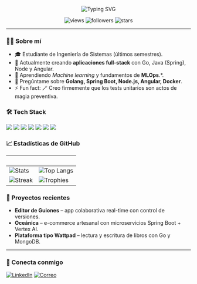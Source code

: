 <!-- Encabezado animado con un GIF o SVG -->
<p align="center">
  <img src="https://readme-typing-svg.herokuapp.com?font=Fira+Code&size=24&duration=4000&pause=1000&center=true&vCenter=true&width=435&lines=%F0%9F%9A%80+Hola%2C+soy+%40Paula Misas;+Bienvenid%40+a+mi+repositorio!" alt="Typing SVG" />
</p>

<!-- Badges rápidos -->
<p align="center">
  <img src="https://komarev.com/ghpvc/?username=TU_USUARIO&label=Vistas&style=flat-square" alt="views" />
  <img src="https://img.shields.io/github/followers/TU_USUARIO?style=flat-square" alt="followers"/>
  <img src="https://img.shields.io/github/stars/TU_USUARIO?style=flat-square" alt="stars"/>
</p>

---

### 🙋‍♀️ Sobre mí
- 🎓 Estudiante de Ingeniería de Sistemas (últimos semestres).  
- 🔭 Actualmente creando **aplicaciones full-stack** con Go, Java (Spring), Node y Angular.  
- 🌱 Aprendiendo *Machine learning* y fundamentos de **MLOps**.*.  
- 💬 Pregúntame sobre **Golang, Spring Boot, Node.js, Angular, Docker**.  
- ⚡ Fun fact: 🪄 Creo firmemente que los tests unitarios son actos de magia preventiva.

### 🛠️ Tech Stack
<p>
  <img src="https://img.shields.io/badge/-Go-000?style=for-the-badge&logo=go">
  <img src="https://img.shields.io/badge/-Java-000?style=for-the-badge&logo=openjdk">
  <img src="https://img.shields.io/badge/-Node.js-000?style=for-the-badge&logo=node.js">
  <img src="https://img.shields.io/badge/-Angular-000?style=for-the-badge&logo=angular">
  <img src="https://img.shields.io/badge/-PostgreSQL-000?style=for-the-badge&logo=postgresql">
  <img src="https://img.shields.io/badge/-MongoDB-000?style=for-the-badge&logo=mongodb">
  <img src="https://img.shields.io/badge/-Docker-000?style=for-the-badge&logo=docker">
</p>

### 📈 Estadísticas de GitHub
| &nbsp; | &nbsp; |
| --- | --- |
| ![Stats](https://github-readme-stats.vercel.app/api?username=TU_USUARIO&show_icons=true&theme=tokyonight&hide_rank=false) | ![Top Langs](https://github-readme-stats.vercel.app/api/top-langs/?username=TU_USUARIO&layout=compact&theme=tokyonight) |
| ![Streak](https://github-readme-streak-stats.herokuapp.com/?user=TU_USUARIO&theme=tokyonight) | ![Trophies](https://github-profile-trophy.vercel.app/?username=TU_USUARIO&theme=tokyonight&margin-w=15) |

### 📝 Proyectos recientes
- **Editor de Guiones** – app colaborativa real-time con control de versiones.  
- **Oceánica** – e-commerce artesanal con microservicios Spring Boot + Vertex AI.  
- **Plataforma tipo Wattpad** – lectura y escritura de libros con Go y MongoDB.

---

### 🤝 Conecta conmigo
[![LinkedIn](https://img.shields.io/badge/LinkedIn-blue?logo=linkedin&style=for-the-badge)](https://linkedin.com/in/pmisas)
[![Correo](https://img.shields.io/badge/Email-red?logo=gmail&style=for-the-badge)](mailto:paulamisas.m@gmail.com)

